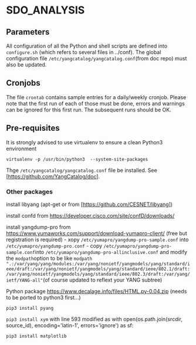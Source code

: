 SDO_ANALYSIS
============

Parameters
----------

All configuration of all the Python and shell scripts are defined into `configure.sh` (which refers to several files in ../conf). The global configuration file `/etc/yangcatalog/yangcatalog.conf`(from doc repo) must also be updated.

Cronjobs
--------

The file `crontab` contains sample entries for a daily/weekly cronjob. Please note that the first run of each of those must be done, errors and warnings can be ignored for this first run. The subsequent runs should be OK.

Pre-requisites
--------------
It is strongly advised to use virtualenv to ensure a clean Python3 environment
```
virtualenv -p /usr/bin/python3  --system-site-packages
```

Thge `/etc/yangcatalog/yangcatalog.conf` file be installed. See [https://github.com/YangCatalog/doc].

### Other packages
install libyang (apt-get or from [https://github.com/CESNET/libyang])

install confd from https://developer.cisco.com/site/confD/downloads/

install yangdump-pro from https://www.yumaworks.com/support/download-yumapro-client/ (free but registration is required)
	- xopy `/etc/yumapro/yangdump-pro-sample.conf` into `/etc/yumapro/yangdump-pro.conf`
	- copy `/etc/yumapro/yangdump-pro-sample.conf`into `/etc/yumapro/yangdump-pro-allinclusive.conf` and modify the `modpath`option to be like `modpath ".:/var/yang/yang/modules:/var/yang/nonietf/yangmodels/yang/standard/ieee/draft:/var/yang/nonietf/yangmodels/yang/standard/ieee/802.1/draft:/var/yang/nonietf/yangmodels/yang/standard/ieee/802.3/draft:/var/yang/ietf/YANG-all"`(of course updated to reflext your YANG subtree)

Python package https://www.decalage.info/files/HTML.py-0.04.zip (needs to be ported to python3 first...)

`pip3 install pyang`

`pip3 install xym` with line 593 modified as with open(os.path.join(srcdir, source_id), encoding='latin-1', errors='ignore') as sf:

`pip3 install matplotlib`
